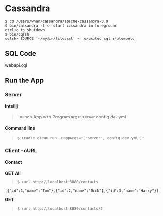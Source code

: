 # Cassandra

```
$ cd /Users/whan/cassandra/apache-cassandra-3.9
$ bin/cassandra -f <- start cassandra in foreground
ctrl+c to shutdown
$ bin/cqlsh
cqlsh> SOURCE '~/mydir/file.cql' <- executes cql statements 
```

## SQL Code

webapi.cql

## Run the App

### Server

#### Intellij

> Launch App with Program args: server config.dev.yml

#### Command line

> `$ gradle clean run -PappArgs="['server','config.dev.yml']"`

### Client - cURL

#### Contact

**GET All**

> `$ curl http://localhost:8080/contacts`

```
[{"id":1,"name":"Tom"},{"id":2,"name":"Dick"},{"id":3,"name":"Harry"}]
```

**GET**

> `$ curl http://localhost:8080/contacts/2`

